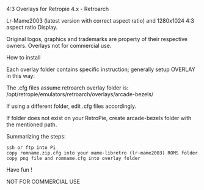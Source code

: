 4:3 Overlays for Retropie 4.x - Retroarch

Lr-Mame2003 (latest version with correct aspect ratio) and 1280x1024 4:3 aspect ratio Display.

Original logos, graphics and trademarks are property of their respective owners.
Overlays not for commercial use.

How to install

Each overlay folder contains specific instruction; generally setup OVERLAY in this way:

The .cfg files assume retroarch overlay folder is: /opt/retropie/emulators/retroarch/overlays/arcade-bezels/

If using a different folder, edit .cfg files accordingly.

If folder does not exist on your RetroPie, create arcade-bezels folder with the mentioned path.

Summarizing the steps:

    ssh or ftp into Pi
    copy romname.zip.cfg into your mame-libretro (lr-mame2003) ROMS folder
    copy png file and romname.cfg into overlay folder

Have fun !

NOT FOR COMMERCIAL USE
